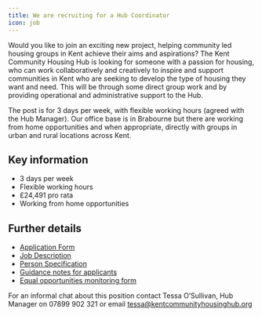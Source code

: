 ```yaml
---
title: We are recruiting for a Hub Coordinator
icon: job
---
```

Would you like to join an exciting new project, helping community led housing groups in Kent achieve their aims and aspirations?  The Kent Community Housing Hub is looking for someone with a passion for housing, who can work collaboratively and creatively to inspire and support communities in Kent who are seeking to develop the type of housing they want and need.  This will be through some direct group work and by providing operational and administrative support to the Hub.

The post is for 3 days per week, with flexible working hours (agreed with the Hub Manager). Our office base is in Brabourne but there are working from home opportunities and when appropriate, directly with groups in urban and rural locations across Kent.  

## Key information

- 3 days per week
- Flexible working hours
- £24,491 pro rata
- Working from home opportunities 

## Further details

- [Application Form](/uploads/Hub-Coordinator-Application-Form.docx)
- [Job Description](/uploads/Hub-Coordinator-Job-Description.pdf)
- [Person Specification](/uploads/Hub-Coordinator-Person-Specification.pdf)
- [Guidance notes for applicants](/uploads/Hub-Coordinator-Guidance-Notes-for-Applicants.pdf)
- [Equal opportunities monitoring form](/uploads/Hub-Coordinator-Equal-Opportunities-Monitoring-Form.docx)

For an informal chat about this position contact Tessa O’Sullivan, Hub Manager on 07899 902 321 or email tessa@kentcommunityhousinghub.org

